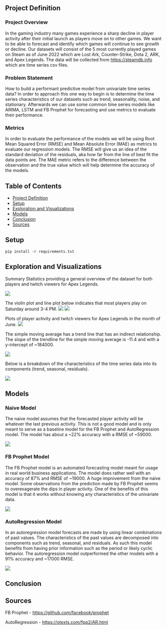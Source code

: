 ## Project Definition
### Project Overview

In the gaming industry many games experience a sharp decline in player activity after their initial launch as players move on to other games. We want to be able to forecast and identify which games will continue to see growth or decline. Our datasets will consist of the 5 most currently played games on Steam as of June 2022 which are Lost Ark, Counter-Strike, Dota 2, ARK, and Apex Legends. The data will be collected from https://steamdb.info which are time series csv files.

### Problem Statement

How to build a performant predictive model from univariate time series data? In order to approach this one way to begin is to determine the time series characteristics of our datasets such as trend, seasonality, noise, and stationary. Afterwards we can use some common time series models like ARIMA, LSTM and FB Prophet for forecasting and use metrics to evaluate their performance.

### Metrics

In order to evaluate the performance of the models we will be using Root Mean Squared Error (RMSE) and Mean Absolute Error (MAE) as metrics to evaluate our regression models. The RMSE will give us an idea of the standard deviation of the residuals, aka how far from the line of best fit the data points are. The MAE metric refers to the difference between the observation and the true value which will help determine the accuracy of the models. 


## Table of Contents

- [Project Definition](#project-definition)
- [Setup](#setup)
- [Exploration and Visualizations](#project-exploration-and-visualizations)
- [Models](#models)
- [Conclusion](#conclusion)
- [Sources](#sources)

## Setup

    pip install -r requirements.txt

## Exploration and Visualizations
Summary Statistics providing a general overview of the dataset for both players and twitch viewers for Apex Legends.

![](/Steam%20Charts/visualizations/summary_statistics.png)

The violin plot and line plot below indicates that most players play on Saturday around 3-4 PM.
![](/Steam%20Charts/visualizations/players_distribution.png)
![](/Steam%20Charts/visualizations/players_time.png)

Plots of player activity and twitch viewers for Apex Legends in the month of June.
![](/Steam%20Charts/visualizations/players_june.png)

The simple moving average has a trend line that has an indirect relationship. The slope of the trendline for the simple moving average is -11.4 and with a y-intercept of ~184000.

![](/Steam%20Charts/visualizations/players_trend.png)

Below is a breakdown of the characteristics of the time series data into its components (trend, seasonal, residuals).

![](/Steam%20Charts/visualizations/players_decomposition.png)

## Models

### Naive Model
The naive model assumes that the forecasted player activity will be whatever the last previous activity. This is not a good model and is only meant to serve as a baseline model for the FB Prophet and AutoRegression model. The model has about a ~22% accuracy with a RMSE of ~59000. 

![](/Steam%20Charts/visualizations/naive_model.png)

### FB Prophet Model
The FB Prophet model is an automated forecasting model meant for usage in real world business applications. The model does rather well with an accuracy of 87% and RMSE of ~19000. A huge improvement from the naive model. Some observations from the prediction made by FB Prophet seems to overexagerate the dips in player activity. One of the benefits of this model is that it works without knowing any characteristics of the univariate data.

![](/Steam%20Charts/visualizations/fbprophet_model.png)

### AutoRegression Model
In an autoregression model forecasts are made by using linear combinations of past values. The characteristics of the past values are decomposed into components such as trend, seasonal, and residuals. As such this model benefits from having prior information such as the period or likely cyclic behavior. The autoregression model outperformed the other models with a 91% accuracy and ~17000 RMSE.  

![](/Steam%20Charts/visualizations/autoregression_model.png)

## Conclusion

## Sources

FB Prophet - https://github.com/facebook/prophet

AutoRegression - https://otexts.com/fpp2/AR.html